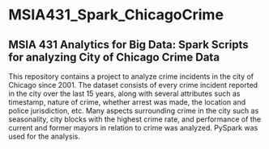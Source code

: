 # MSIA431_Spark_ChicagoCrime
## MSIA 431 Analytics for Big Data: Spark Scripts for analyzing City of Chicago Crime Data

This repository contains a project to analyze crime incidents in the city of Chicago since 2001. The dataset consists of every crime incident reported in the city over the last 15 years, along with several attributes such as timestamp, nature of crime, whether arrest was made, the location and police jurisdiction, etc. Many aspects surrounding crime in the city such as seasonality, city blocks with the highest crime rate, and performance of the current and former mayors in relation to crime was analyzed. PySpark was used for the analysis.
